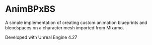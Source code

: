 # AnimBPxBS

A simple implementation of creating custom animation blueprints and blendspaces on a character mesh imported from Mixamo.

Developed with Unreal Engine 4.27
